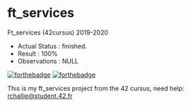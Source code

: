 # ft_services
Ft_services (42cursus) 2019-2020

- Actual Status : finished.
- Result        : 100%
- Observations : NULL

[![forthebadge](https://forthebadge.com/images/badges/powered-by-coffee.svg)](https://forthebadge.com)
[![forthebadge](https://forthebadge.com/images/badges/built-with-love.svg)](https://forthebadge.com)

This is my ft_services project from the 42 cursus,
need help:
rchallie@student.42.fr


